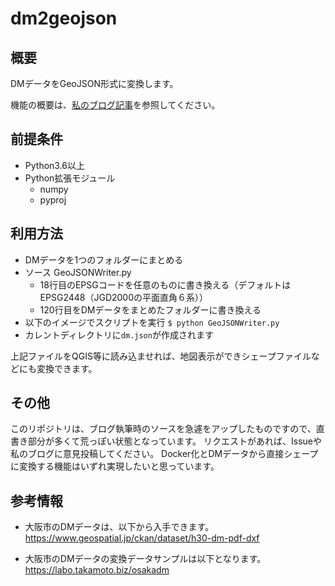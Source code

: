# dm2geojson

## 概要

DMデータをGeoJSON形式に変換します。

機能の概要は、[私のブログ記事](https://takamoto.biz/osaka-gis/dm3/)を参照してください。

## 前提条件

- Python3.6以上
- Python拡張モジュール
    - numpy
    - pyproj

## 利用方法

- DMデータを1つのフォルダーにまとめる
- ソース GeoJSONWriter.py 
    - 18行目のEPSGコードを任意のものに書き換える（デフォルトはEPSG2448（JGD2000の平面直角６系））
    - 120行目をDMデータをまとめたフォルダーに書き換える
- 以下のイメージでスクリプトを実行
`$ python GeoJSONWriter.py`
- カレントディレクトリに`dm.json`が作成されます

上記ファイルをQGIS等に読み込ませれば、地図表示ができシェープファイルなどにも変換できます。

## その他

このリポジトリは、ブログ執筆時のソースを急遽をアップしたものですので、直書き部分が多くて荒っぽい状態となっています。
リクエストがあれば、Issueや私のブログに意見投稿してください。
Docker化とDMデータから直接シェープに変換する機能はいずれ実現したいと思っています。

## 参考情報

- 大阪市のDMデータは、以下から入手できます。 
https://www.geospatial.jp/ckan/dataset/h30-dm-pdf-dxf

- 大阪市のDMデータの変換データサンプルは以下となります。 
https://labo.takamoto.biz/osakadm

